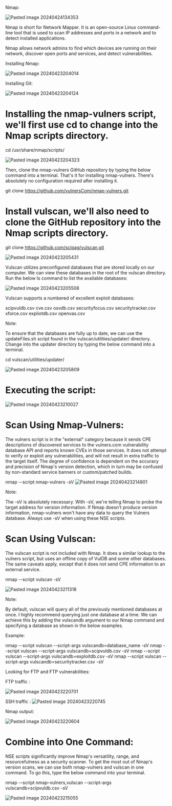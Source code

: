  Nmap:


![Pasted image 20240424134353](https://github.com/lm3nitro/Projects/assets/55665256/b3eb7242-99a3-4e22-a98b-3171e1c3b191)


Nmap is short for Network Mapper. It is an open-source Linux command-line tool that is used to scan IP addresses and ports in a network and to detect installed applications.

Nmap allows network admins to find which devices are running on their network, discover open ports and services, and detect vulnerabilities.


Installing Nmap:

![Pasted image 20240423204014](https://github.com/lm3nitro/Projects/assets/55665256/d25eaf2b-533f-4f33-a954-d296bce08893)


Installing Git:

![Pasted image 20240423204124](https://github.com/lm3nitro/Projects/assets/55665256/62ef5302-8ffc-4f23-803f-4746d51f44e1)


 # Installing the nmap-vulners script, we'll first use cd to change into the Nmap scripts directory.

cd /usr/share/nmap/scripts/

![Pasted image 20240423204323](https://github.com/lm3nitro/Projects/assets/55665256/795318d0-9a32-4ca8-9076-e4ed62c81447)


Then, clone the nmap-vulners GitHub repository by typing the below command into a terminal. That's it for installing nmap-vulners. There's absolutely no configuration required after installing it.

git clone https://github.com/vulnersCom/nmap-vulners.git



# Install vulscan, we'll also need to clone the GitHub repository into the Nmap scripts directory.   

git clone https://github.com/scipag/vulscan.git


![Pasted image 20240423205431](https://github.com/lm3nitro/Projects/assets/55665256/75510a87-0aa7-45aa-9ea3-7293c73b654d)




Vulscan utilizes preconfigured databases that are stored locally on our computer. We can view these databases in the root of the vulscan directory. Run the below ls command to list the available databases:

![Pasted image 20240423205508](https://github.com/lm3nitro/Projects/assets/55665256/5c220072-cdb2-4ae1-80bb-eaca3a183bdb)

Vulscan supports a numbered of excellent exploit databases:


scipvuldb.csv
cve.csv
osvdb.csv
securityfocus.csv
securitytracker.csv
xforce.csv
expliotdb.csv
openvas.csv


Note:

To ensure that the databases are fully up to date, we can use the updateFiles.sh script found in the vulscan/utilities/updater/ directory. Change into the updater directory by typing the below command into a terminal.


cd vulscan/utilities/updater/

![Pasted image 20240423205809](https://github.com/lm3nitro/Projects/assets/55665256/d4848860-754a-48db-afa1-71ff0e9384c0)




# Executing  the script:

![Pasted image 20240423210027](https://github.com/lm3nitro/Projects/assets/55665256/331b6d81-ead9-4160-870a-f4598f9d3ec9)





# Scan Using Nmap-Vulners:


The vulners script is in the "external" category because it sends CPE descriptions of discovered services to the vulners.com vulnerability database API and reports known CVEs in those services. It does not attempt to verify or exploit any vulnerabilities, and will not result in extra traffic to the target itself. The degree of confidence is dependent on the accuracy and precision of Nmap's version detection, which in turn may be confused by non-standard service banners or custom/patched builds.

nmap --script nmap-vulners -sV 
![Pasted image 20240423214801](https://github.com/lm3nitro/Projects/assets/55665256/3a74a217-6160-4ecb-b57c-f03c340f0e91)


Note:

The -sV is absolutely necessary. With -sV, we're telling Nmap to probe the target address for version information. If Nmap doesn't produce version information, nmap-vulners won't have any data to query the Vulners database. Always use -sV when using these NSE scripts.




 # Scan Using Vulscan:


The vulscan script is not included with Nmap. It does a similar lookup to the vulners script, but uses an offline copy of VulDB and some other databases. The same caveats apply, except that it does not send CPE information to an external service.


nmap --script vulscan -sV


![Pasted image 20240423211318](https://github.com/lm3nitro/Projects/assets/55665256/e50a8101-9b00-4ba3-b149-40bfc5dcd3af)




Note:

By default, vulscan will query all of the previously mentioned databases at once. I highly recommend querying just one database at a time. We can achieve this by adding the vulscandb argument to our Nmap command and specifying a database as shown in the below examples.



Example:


nmap --script vulscan --script-args vulscandb=database_name -sV 
nmap --script vulscan --script-args vulscandb=scipvuldb.csv -sV 
nmap --script vulscan --script-args vulscandb=exploitdb.csv -sV
nmap --script vulscan --script-args vulscandb=securitytracker.csv -sV 

Looking for FTP and FTP vulnerabilities: 

FTP traffic :

![Pasted image 20240423220701](https://github.com/lm3nitro/Projects/assets/55665256/a8d71462-4e81-4abb-9368-2d3fb2fe831e)

SSH traffic :
![Pasted image 20240423220745](https://github.com/lm3nitro/Projects/assets/55665256/0695b161-0be2-4206-8dd6-500f0c7e6f46)


Nmap output:


![Pasted image 20240423220604](https://github.com/lm3nitro/Projects/assets/55665256/c73dcf50-a71f-4691-8f20-6c8bb7e606ce)


# Combine into One Command:


NSE scripts significantly improve Nmap's versatility, range, and resourcefulness as a security scanner. To get the most out of Nmap's version scans, we can use both nmap-vulners and vulscan in one command. To go this, type the below command into your terminal.


nmap --script nmap-vulners,vulscan --script-args vulscandb=scipvuldb.csv -sV



![Pasted image 20240423215055](https://github.com/lm3nitro/Projects/assets/55665256/442f84f1-74b5-42e4-bde1-71e5fa47b44f)

